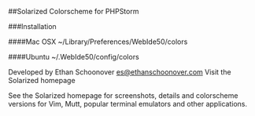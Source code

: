 ##Solarized Colorscheme for PHPStorm

###Installation

####Mac OSX
~/Library/Preferences/WebIde50/colors

####Ubuntu
~/.WebIde50/config/colors


Developed by Ethan Schoonover es@ethanschoonover.com
Visit the Solarized homepage

See the Solarized homepage for screenshots, details and colorscheme versions for Vim, Mutt, popular terminal emulators and other applications.




